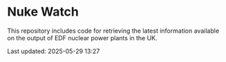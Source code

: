 # Nuke Watch

This repository includes code for retrieving the latest information available on the output of EDF nuclear power plants in the UK.

Last updated: 2025-05-29 13:27